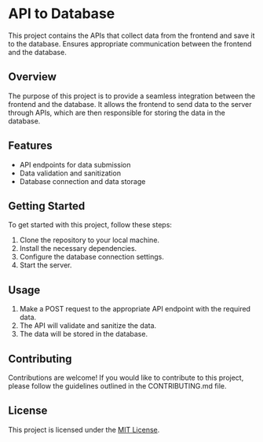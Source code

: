 # API to Database

This project contains the APIs that collect data from the frontend and save it to the database.
Ensures appropriate communication between the frontend and the database.

## Overview

The purpose of this project is to provide a seamless integration between the frontend and the database. It allows the frontend to send data to the server through APIs, which are then responsible for storing the data in the database.

## Features

- API endpoints for data submission
- Data validation and sanitization
- Database connection and data storage

## Getting Started

To get started with this project, follow these steps:

1. Clone the repository to your local machine.
2. Install the necessary dependencies.
3. Configure the database connection settings.
4. Start the server.

## Usage

1. Make a POST request to the appropriate API endpoint with the required data.
2. The API will validate and sanitize the data.
3. The data will be stored in the database.

## Contributing

Contributions are welcome! If you would like to contribute to this project, please follow the guidelines outlined in the CONTRIBUTING.md file.

## License

This project is licensed under the [MIT License](LICENSE).
